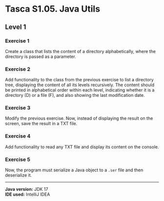 # Tasca S1.05. Java Utils

## Level 1

### Exercise 1

Create a class that lists the content of a directory alphabetically, where the directory is passed as a parameter.

### Exercise 2

Add functionality to the class from the previous exercise to list a directory tree, displaying the content of all its levels recursively. The content should be printed in alphabetical order within each level, indicating whether it is a directory (D) or a file (F), and also showing the last modification date.

### Exercise 3

Modify the previous exercise. Now, instead of displaying the result on the screen, save the result in a TXT file.

### Exercise 4

Add functionality to read any TXT file and display its content on the console.

### Exercise 5

Now, the program must serialize a Java object to a `.ser` file and then deserialize it.

---

**Java version:** JDK 17  
**IDE used:** IntelliJ IDEA
